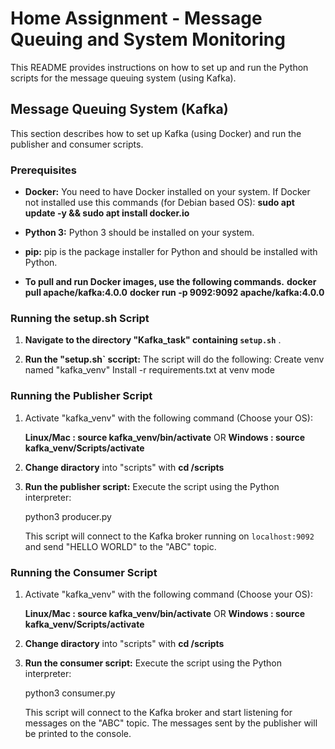# Home Assignment - Message Queuing and System Monitoring

This README provides instructions on how to set up and run the Python scripts for the message queuing system (using Kafka).

## Message Queuing System (Kafka)

This section describes how to set up Kafka (using Docker) and run the publisher and consumer scripts.

### Prerequisites

- **Docker:** You need to have Docker installed on your system.
  If Docker not installed use this commands (for Debian based OS):
  **sudo apt update -y && sudo apt install docker.io**

- **Python 3:** Python 3 should be installed on your system.
- **pip:** pip is the package installer for Python and should be installed with Python.
- **To pull and run Docker images, use the following commands.**
**docker pull apache/kafka:4.0.0**
**docker run -p 9092:9092 apache/kafka:4.0.0**

### Running the setup.sh Script

1.  **Navigate to the directory "Kafka_task" containing `setup.sh`** .

2.  **Run the "setup.sh` sccript:**
    The script will do the following:
    Create venv named "kafka_venv"
    Install -r requirements.txt at venv mode

### Running the Publisher Script

1.  Activate "kafka_venv" with the following command (Choose your OS):

    **Linux/Mac : source kafka_venv/bin/activate** OR **Windows : source kafka_venv/Scripts/activate**

2.  **Change diractory** into "scripts" with **cd /scripts**

3.  **Run the publisher script:** Execute the script using the Python interpreter:

    python3 producer.py

    This script will connect to the Kafka broker running on `localhost:9092` and send "HELLO WORLD" to the "ABC" topic.

### Running the Consumer Script

1.  Activate "kafka_venv" with the following command (Choose your OS):

    **Linux/Mac : source kafka_venv/bin/activate** OR **Windows : source kafka_venv/Scripts/activate**

2.  **Change diractory** into "scripts" with **cd /scripts**

3.  **Run the consumer script:** Execute the script using the Python interpreter:

    python3 consumer.py

    This script will connect to the Kafka broker and start listening for messages on the "ABC" topic. 
    The messages sent by the publisher will be printed to the console.
